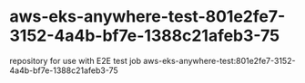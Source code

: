 # aws-eks-anywhere-test-801e2fe7-3152-4a4b-bf7e-1388c21afeb3-75
repository for use with E2E test job aws-eks-anywhere-test:801e2fe7-3152-4a4b-bf7e-1388c21afeb3-75
